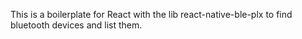 This is a boilerplate for React with the lib react-native-ble-plx to find bluetooth devices and list them.


